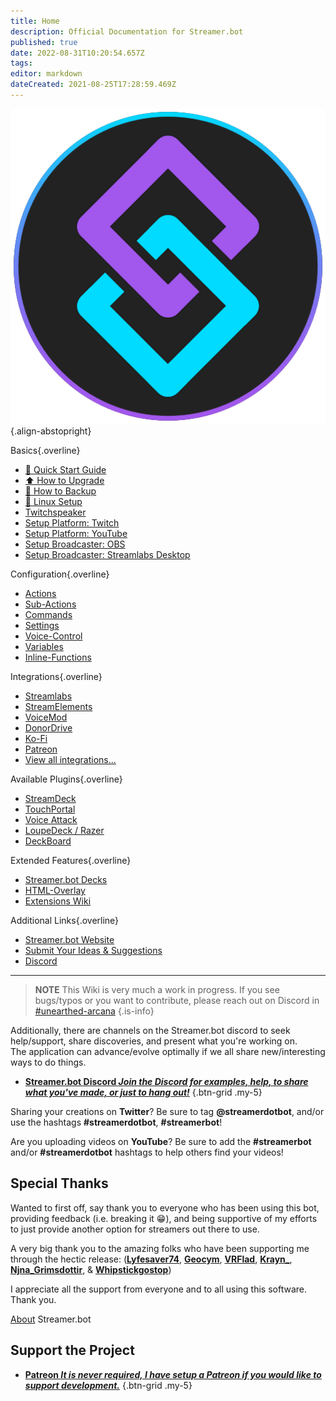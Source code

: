 ```yaml
---
title: Home
description: Official Documentation for Streamer.bot
published: true
date: 2022-08-31T10:20:54.657Z
tags: 
editor: markdown
dateCreated: 2021-08-25T17:28:59.469Z
---
```


![streamerbot.png](/logos/streamerbot.png){.align-abstopright}

<section class="overview-grid my-5">
<div>

Basics{.overline}
- [🚀 Quick Start Guide](/en/Quick-Start)
- [⬆️ How to Upgrade](/en/Update)
- [💾 How to Backup](/en/Backup)
- [🐧 Linux Setup](/en/Linux-Support)
- [<i class="mdi mdi-speaker text--twitch"></i> Twitchspeaker](/en/TwitchSpeaker)
- [Setup Platform: Twitch](/en/Platforms/Twitch)
- [Setup Platform: YouTube](/en/Platforms/YouTube)
- [Setup Broadcaster: OBS](/en/Broadcasters/OBS)
- [Setup Broadcaster: Streamlabs Desktop](/en/Broadcasters/StreamlabsDesktop)
</div>
<div>

Configuration{.overline}
- [Actions](/en/Actions)
- [Sub-Actions](/en/Sub-Actions)
- [Commands](/en/Commands)
- [Settings](/en/Settings)
- [Voice-Control](/en/Voice-Control)
- [Variables](/en/Variables)
- [Inline-Functions](/en/Inline-Functions)

</div>

<div>

Integrations{.overline}
- [Streamlabs](/en/Integrations/Streamlabs)
- [StreamElements](/en/Integrations/StreamElements)
- [VoiceMod](/en/Integrations/VoiceMod)
- [DonorDrive](/en/Integrations/DonorDrive)
- [Ko-Fi](/en/Integrations/Ko-Fi)
- [Patreon](/en/Integrations/Patreon)
- [View all integrations...](/en/Integrations)

</div>

<div>

Available Plugins{.overline}
- [StreamDeck](https://github.com/nate1280/streamdeck-Streamer.bot)
- [TouchPortal](https://www.christophecvb.com/touch-portal/plugins/streamer-bot)
- [Voice Attack](https://github.com/nate1280/voiceattack-Streamer.bot)
- [LoupeDeck / Razer](https://github.com/XeroxDev/Loupedeck-plugin-StreamerBot)
- [DeckBoard](https://github.com/rivafarabi/streamerbot-deckboard)

</div>

<div>

Extended Features{.overline}
- [Streamer.bot Decks](/en/Extended-Features/HTML-Decks)
- [HTML-Overlay](/en/Extended-Features/HTML-Overlay)
- [Extensions Wiki](https://extensions.streamer.bot)

</div>

<div>

Additional Links{.overline}
- [Streamer.bot Website](https://streamer.bot)
- [Submit Your Ideas &amp; Suggestions](https://ideas.streamer.bot)
- [Discord](https://discord.streamer.bot)

</div>
</section>

---

> **NOTE**
> This Wiki is very much a work in progress. If you see bugs/typos or you want to contribute, please reach out on Discord in [#unearthed-arcana](https://discord.streamer.bot)
{.is-info}


Additionally, there are channels on the Streamer.bot discord to seek help/support, share discoveries, and present what you're working on.  
The application can advance/evolve optimally if we all share new/interesting ways to do things.

- [<i class="mdi mdi-discord text--discord"></i> **Streamer.bot Discord *Join the Discord for examples, help, to share what you've made, or just to hang out!***](https://discord.streamer.bot)
{.btn-grid .my-5}

Sharing your creations on **Twitter**? Be sure to tag **@streamerdotbot**, and/or use the hashtags **#streamerdotbot**, **#streamerbot**!

Are you uploading videos on **YouTube**? Be sure to add the **#streamerbot** and/or **#streamerdotbot** hashtags to help others find your videos!


## Special Thanks

Wanted to first off, say thank you to everyone who has been using this bot, providing feedback (i.e. breaking it 😁), and being supportive of my efforts to just provide another option for streamers out there to use.

A very big thank you to the amazing folks who have been supporting me through the hectic release:
(**[Lyfesaver74](https://twitch.tv/lyfesaver74)**, **[Geocym](https://twitch.tv/geocym)**, **[VRFlad](https://twitch.tv/vrflad)**, **[Krayn_](https://twitch.tv/krayn_)**, **[Njna_Grimsdottir](https://twitch.tv/njna_grimsdottir)**, & **[Whipstickgostop](https://twitch.tv/whipstickgostop)**)

I appreciate all the support from everyone and to all using this software.  Thank you.

[About](/About) Streamer.bot

## Support the Project

- [<i class="mdi mdi-patreon text--patreon"></i> **Patreon *It is never required, I have setup a Patreon if you would like to support development.***](https://patreon.com/nate1280)
{.btn-grid .my-5}